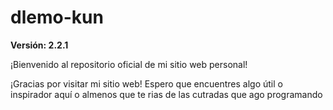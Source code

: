 # **dlemo-kun**

**Versión: 2.2.1**

¡Bienvenido al repositorio oficial de mi sitio web personal! 

¡Gracias por visitar mi sitio web! Espero que encuentres algo útil o inspirador aquí o almenos que te rias de las cutradas que ago programando

